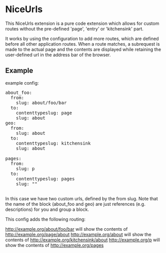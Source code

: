 NiceUrls
========

This NiceUrls extension is a pure code extension which allows for custom routes
without the pre-defined 'page', 'entry' or 'kitchensink' part.

It works by using the configuration to add more routes, which are defined
before all other application routes. When a route matches, a subrequest is made
to the actual page and the contents are displayed while retaining the
user-defined url in the address bar of the browser.

Example
-------

example config:

<pre>
about_foo:
  from:
    slug: about/foo/bar
  to:
    contenttypeslug: page
    slug: about
geo:
  from:
    slug: about
  to:
    contenttypeslug: kitchensink
    slug: about
    
pages:
  from:
    slug: p
  to:
    contenttypeslug: pages
    slug: ""
        
</pre>

In this case we have two custom urls, defined by the from slug. Note that the
name of the block (about_foo and geo) are just references (e.g. descriptions)
for you and group a block.

This config adds the following routing:

http://example.org/about/foo/bar will show the contents of http://example.org/page/about
http://example.org/about will show the contents of http://example.org/kitchensink/about
http://example.org/p will show the contents of http://example.org/pages